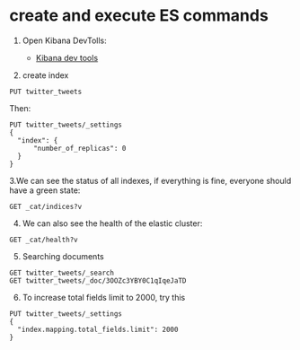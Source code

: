 # create and execute ES commands

1. Open Kibana DevTolls:
   - [Kibana dev tools](http://localhost:5601/app/dev_tools#/console)

2. create index

```
PUT twitter_tweets
```

Then:
```
PUT twitter_tweets/_settings
{
  "index": {
      "number_of_replicas": 0
  }
}
```


3.We can see the status of all indexes, if everything is fine, everyone should have a green state:

```
GET _cat/indices?v
```

4. We can also see the health of the elastic cluster:
```
GET _cat/health?v
```
   
5. Searching documents 
```
GET twitter_tweets/_search
GET twitter_tweets/_doc/3OOZc3YBY0C1qIqeJaTD
```


6. To increase total fields limit to 2000, try this
```
PUT twitter_tweets/_settings
{
  "index.mapping.total_fields.limit": 2000
}
```
